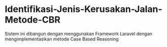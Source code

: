 # Identifikasi-Jenis-Kerusakan-Jalan-Metode-CBR
Sistem ini dibangun dengan menggunakan Framework Laravel dengan mengimplementasikan metode Case Based Reasoning
